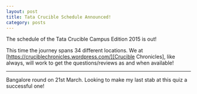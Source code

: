 ```yaml
---
layout: post
title: Tata Crucible Schedule Announced!
category: posts
---
```


The schedule of the Tata Crucible Campus Edition 2015 is out!

This time the journey spans 34 different locations. We at [https://cruciblechronicles.wordpress.com/][Crucible Chronicles], like always, will work to get the questions/reviews as and when available!

---

Bangalore round on 21st March. Looking to make my last stab at this quiz a successful one!

